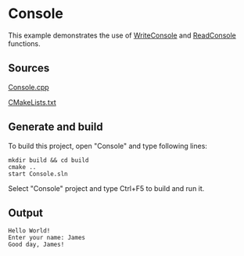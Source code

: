 # Console

This example demonstrates the use of [WriteConsole](https://learn.microsoft.com/windows/console/writeconsole) and [ReadConsole](https://learn.microsoft.com/windows/console/readconsole) functions.

## Sources

[Console.cpp](Console.cpp)

[CMakeLists.txt](CMakeLists.txt)

## Generate and build

To build this project, open "Console" and type following lines:

``` shell
mkdir build && cd build
cmake .. 
start Console.sln
```

Select "Console" project and type Ctrl+F5 to build and run it.

## Output

```
Hello World!
Enter your name: James
Good day, James!

